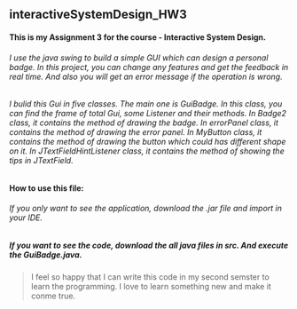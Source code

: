 ## interactiveSystemDesign_HW3
#### This is my Assignment 3 for the course - Interactive System Design.
###### I use the java swing to build a simple GUI which can design a personal badge. In this project, you can change any features and get the feedback in real time. And also you will get an error message if the operation is wrong.

###### I bulid this Gui in five classes. The main one is GuiBadge. In this class, you can find the frame of total Gui, some Listener and their methods. In Badge2 class, it contains the method of drawing the badge. In errorPanel class, it contains the method of drawing the error panel. In MyButton class, it contains the method of drawing the button which could has different shape on it. In JTextFieldHintListener class, it contains the method of showing the tips in JTextField.

#### How to use this file:
###### If you only want to see the application, download the .jar file and import in your IDE.
##### If you want to see the code, download the all java files in src. And execute the GuiBadge.java.

> I feel so happy that I can write this code in my second semster to learn the programming. I love to learn something new and make it conme true.
